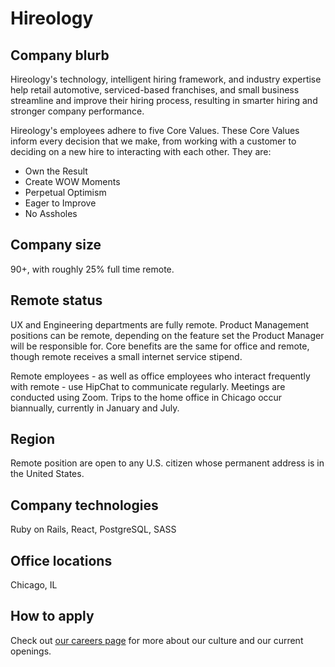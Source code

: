 # Hireology

## Company blurb

Hireology's technology, intelligent hiring framework, and industry expertise help retail automotive, serviced-based franchises, and small business streamline and improve their hiring process, resulting in smarter hiring and stronger company performance.

Hireology's employees adhere to five Core Values. These Core Values inform every decision that we make, from working with a customer to deciding on a new hire to interacting with each other. They are:
- Own the Result
- Create WOW Moments
- Perpetual Optimism
- Eager to Improve
- No Assholes

## Company size

90+, with roughly 25% full time remote.

## Remote status

UX and Engineering departments are fully remote. Product Management positions can be remote, depending on the feature set the Product Manager will be responsible for. Core benefits are the same for office and remote, though remote receives a small internet service stipend.

Remote employees - as well as office employees who interact frequently with remote - use HipChat to communicate regularly. Meetings are conducted using Zoom. Trips to the home office in Chicago occur biannually, currently in January and July.

## Region

Remote position are open to any U.S. citizen whose permanent address is in the United States.

## Company technologies

Ruby on Rails, React, PostgreSQL, SASS

## Office locations

Chicago, IL

## How to apply

Check out [our careers page](http://www.hireology.com/careers) for more about our culture and our current openings.
